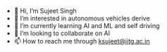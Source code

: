 - 👋 Hi, I’m Sujeet Singh
- 👀 I’m interested in autonomous vehicles derive
- 🌱 I’m currently learning AI and ML and self driving
- 💞️ I’m looking to collaborate on AI 
- 📫 How to reach me through ksujeet@iitg.ac.in

<!---
ksujeeter/ksujeeter is a ✨ special ✨ repository because its `README.md` (this file) appears on your GitHub profile.
You can click the Preview link to take a look at your changes.
--->
